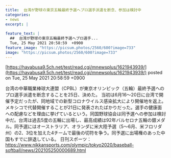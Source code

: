 ```yaml
---
title:  台湾が野球の東京五輪最終予選へプロ選手派遣を断念、参加は検討中  
categories:
- news
excerpt: |
  
feature_text: |
  ##  台湾が野球の東京五輪最終予選へプロ選手...
  Tue, 25 May 2021 20:58:59  +0900
feature_image: "https://picsum.photos/2560/600?image=733"
image: "https://picsum.photos/2560/600?image=733"
---
```


[https://hayabusa9.5ch.net/test/read.cgi/mnewsplus/1621943939/](https://hayabusa9.5ch.net/test/read.cgi/mnewsplus/1621943939/)
posted on Tue, 25 May 2021 20:58:59  +0900

<!--more-->

台湾の中華職業棒球大連盟（CPBL）が東京オリンピック（五輪）最終予選へのプロ選手派遣を断念することを25日、決めた。 当初は6月16〜20日に台湾で開催予定だったが、同地域での新型コロナウイルス感染拡大により開催地を返上。メキシコで代替開催することが21日に発表されたばかりだった。選手の健康面への配慮などを理由に挙げているという。同国野球協会は同予選への参加は検討中だ。台湾は過去5度の五輪に出場し、最高成績は92年バルセロナ五輪の銀メダル。同予選にはオーストラリア、オランダに米大陸予選（5〜6月、米フロリダ州）の2、3位を加えた4チームで最後の切符を争う。同予選に出場権のあった中国もすでに辞退している。 日刊スポーツ： https://www.nikkansports.com/olympic/tokyo2020/baseball-softball/news/202105250000689.html
